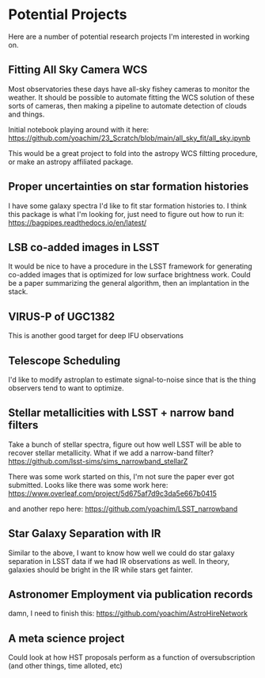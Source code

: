 # Potential Projects

Here are a number of potential research projects I'm interested in working on.


## Fitting All Sky Camera WCS

Most observatories these days have all-sky fishey cameras to monitor the weather. It should be possible to automate fitting the WCS solution of these sorts of cameras, then making a pipeline to automate detection of clouds and things.  

Initial notebook playing around with it here:  https://github.com/yoachim/23_Scratch/blob/main/all_sky_fit/all_sky.ipynb

This would be a great project to fold into the astropy WCS filtting procedure, or make an astropy affiliated package.

## Proper uncertainties on star formation histories

I have some galaxy spectra I'd like to fit star formation histories to. I think this package is what I'm looking for, just need to figure out how to run it:  https://bagpipes.readthedocs.io/en/latest/


## LSB co-added images in LSST

It would be nice to have a procedure in the LSST framework for generating co-added images that is optimized for low surface brightness work. Could be a paper summarizing the general algorithm, then an implantation in the stack.


## VIRUS-P of UGC1382 

This is another good target for deep IFU observations

## Telescope Scheduling

I'd like to modify astroplan to estimate signal-to-noise since that is the thing observers tend to want to optimize. 


## Stellar metallicities with LSST + narrow band filters

Take a bunch of stellar spectra, figure out how well LSST will be able to recover stellar metallicity. What if we add a narrow-band filter? https://github.com/lsst-sims/sims_narrowband_stellarZ

There was some work started on this, I'm not sure the paper ever got submitted. Looks like there was some work here:  https://www.overleaf.com/project/5d675af7d9c3da5e667b0415

and another repo here:  https://github.com/yoachim/LSST_narrowband

## Star Galaxy Separation with IR

Similar to the above, I want to know how well we could do star galaxy separation in LSST data if we had IR observations as well. In theory, galaxies should be bright in the IR while stars get fainter.

## Astronomer Employment via publication records

damn, I need to finish this:
https://github.com/yoachim/AstroHireNetwork

## A meta science project

Could look at how HST proposals perform as a function of oversubscription (and other things, time alloted, etc)

